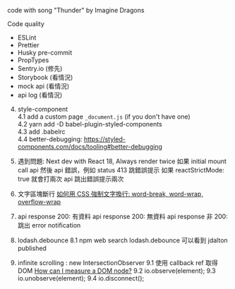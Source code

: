 code with song "Thunder" by Imagine Dragons

Code quality

- ESLint
- Prettier
- Husky pre-commit
- PropTypes
- Sentry.io (修先)
- Storybook (看情況)
- mock api (看情況)
- api log (看情況)

4. style-component  
   4.1 add a custom page `_document.js` (if you don't have one)  
   4.2 yarn add -D babel-plugin-styled-components  
   4.3 add .babelrc  
   4.4 better-debugging: https://styled-components.com/docs/tooling#better-debugging

5. 遇到問題: Next dev with React 18, Always render twice
   如果 initial mount call api 然後 api 錯誤，例如 status 413 跳錯誤提示
   如果 reactStrictMode: true 就會打兩次 api 跳出錯誤提示兩次

6. 文字區塊斷行
   [如何用 CSS 強制文字換行: word-break, word-wrap, overflow-wrap](https://shubo.io/word-wrap-vs-word-break/)

7. api response 200: 有資料
   api response 200: 無資料
   api response 非 200: 跳出 error notification

8. lodash.debounce
   8.1 npm web search lodash.debounce 可以看到 jdalton published

9. infinite scrolling : new IntersectionObserver
   9.1 使用 callback ref 取得 DOM [How can I measure a DOM node?](https://reactjs.org/docs/hooks-faq.html#how-can-i-measure-a-dom-node)
   9.2 io.observe(element);
   9.3 io.unobserve(element);
   9.4 io.disconnect();
